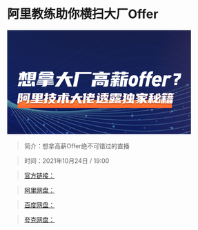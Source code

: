 # 阿里教练助你横扫大厂Offer

![img](../../assets/CioPOWFujEeALeXyAAJSRem-Ci4665.png)

> 简介：想拿高薪Offer绝不可错过的直播

> 时间：2021年10月24日 / 19:00

> [官方链接：]()

> [阿里网盘：]()

> [百度网盘：]()

> [夸克网盘：]()
